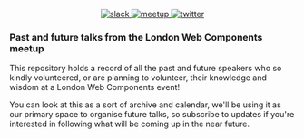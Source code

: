 <p align="center">
	<a href="https://join.slack.com/t/ldnwc/shared_invite/enQtMzg5ODc4MDM2NzM4LWI5MmUzNTU0ZTcwNmZkMzJlZjA5ZmE0NTBiMTZhYTdjZjljM2FiMDI2NDQ2ZDY0YmEwZDY2YmE4OWY1YTRhMWM">
		<img src="https://img.shields.io/badge/slack-turquoise.svg?logo=slack&amp;longCache=true&amp;style=for-the-badge" alt="slack">
	</a>
    <a href="https://www.meetup.com/web-components-meetup">
        <img src="https://img.shields.io/badge/meetup-crimson.svg?logo=meetup&logoColor=white&longCache=true&style=for-the-badge" alt="meetup">
    </a>
    <a href="https://twitter.com/ldnwc_meetup">
    	<img src="https://img.shields.io/badge/twitter-blue.svg?logo=twitter&logoColor=white&longCache=true&style=for-the-badge" alt="twitter">
	</a>
</p>

### Past and future talks from the London Web Components meetup

This repository holds a record of all the past and future speakers who so kindly volunteered, or are planning to volunteer, their knowledge and wisdom at a London Web Components event!

You can look at this as a sort of archive and calendar, we'll be using it as our primary space to organise future talks, so subscribe to updates if you're interested in following what will be coming up in the near future.

